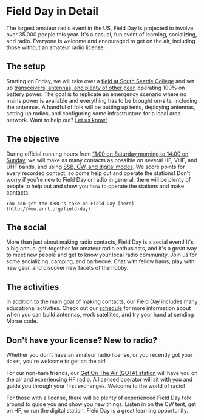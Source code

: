 # Field Day in Detail

The largest amateur radio event in the US, Field Day is projected to involve over 35,000 people this year. It's a casual, fun event of learning, socializing, and radio. Everyone is welcome and encouraged to get on the air, including those without an amateur radio license.

## The setup

Starting on Friday, we will take over a [field at South Seattle College](./location) and set up [transceivers, antennas, and plenty of other gear](./setup), operating 100% on battery power. The goal is to replicate an emergency scenario where no mains power is available and everything has to be brought on-site, including the antennas. A handful of folk will be putting up tents, deploying antennas, setting up radios, and configuring some infrastructure for a local area network. Want to help out? [Let us know!](https://docs.google.com/forms/d/e/1FAIpQLSfEryvQJh8ALbX9AqE9-uXQiCOKJ9_C5kabrBPTYQ0zk262Vg/viewform?usp=sf_link)

## The objective

 During official running hours from [11:00 on Saturday morning to 14:00 on Sunday](./schedule), we will make as many contacts as possible on several HF, VHF, and UHF bands, and using [SSB, CW, and digital modes](./setup). We score points for every recorded contact, so come help out and operate the stations! Don't worry if you're new to Field Day or radio in general, there will be plenty of people to help out and show you how to operate the stations and make contacts.

```{note}
You can get the ARRL's take on Field Day [here](http://www.arrl.org/field-day).
```

## The social

More than just about making radio contacts, Field Day is a social event! It's a big annual get-together for amateur radio enthusiasts, and it's a great way to meet new people and get to know your local radio community. Join us for some socializing, camping, and barbecue. Chat with fellow hams, play with new gear, and discover new facets of the hobby.

## The activities

In addition to the main goal of making contacts, our Field Day includes many educational activities. Check out our [schedule](./schedule) for more information about when you can build antennas, work satellites, and try your hand at sending Morse code.

## Don't have your license? New to radio?

Whether you don't have an amateur radio license, or you recently got your ticket, you're welcome to get on the air!

For our non-ham friends, our [Get On The Air (GOTA) station](https://www.arrl.org/files/file/Field-Day/2022/1_82-FD%20GOTA%20FAQ.pdf) will have you on the air and experiencing HF radio. A licensed operator will sit with you and guide you through your first exchanges. Welcome to the world of radio!

For those with a license, there will be plenty of experienced Field Day folk around to guide you and show you new things. Listen in on the CW tent, get on HF, or run the digital station. Field Day is a great learning opportunity.
